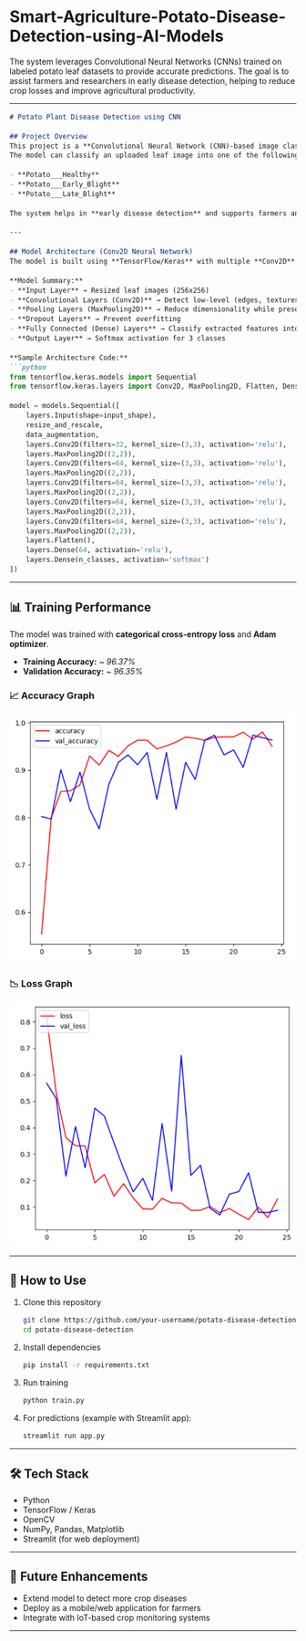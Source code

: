 # Smart-Agriculture-Potato-Disease-Detection-using-AI-Models
The system leverages Convolutional Neural Networks (CNNs) trained on labeled potato leaf datasets to provide accurate predictions. The goal is to assist farmers and researchers in early disease detection, helping to reduce crop losses and improve agricultural productivity.

---

````markdown
# Potato Plant Disease Detection using CNN

## Project Overview
This project is a **Convolutional Neural Network (CNN)-based image classification model** for detecting diseases in potato plant leaves.  
The model can classify an uploaded leaf image into one of the following categories:  

- **Potato___Healthy**  
- **Potato___Early_Blight**  
- **Potato___Late_Blight**

The system helps in **early disease detection** and supports farmers and agricultural researchers in improving crop yield and reducing losses.

---

## Model Architecture (Conv2D Neural Network)
The model is built using **TensorFlow/Keras** with multiple **Conv2D** and **MaxPooling layers** to extract features from potato leaf images.

**Model Summary:**
- **Input Layer** → Resized leaf images (256x256)  
- **Convolutional Layers (Conv2D)** → Detect low-level (edges, textures) and high-level (disease spots) features  
- **Pooling Layers (MaxPooling2D)** → Reduce dimensionality while preserving important features  
- **Dropout Layers** → Prevent overfitting  
- **Fully Connected (Dense) Layers** → Classify extracted features into categories  
- **Output Layer** → Softmax activation for 3 classes  

**Sample Architecture Code:**
```python
from tensorflow.keras.models import Sequential
from tensorflow.keras.layers import Conv2D, MaxPooling2D, Flatten, Dense, Dropout

model = models.Sequential([
    layers.Input(shape=input_shape),
    resize_and_rescale,
    data_augmentation,
    layers.Conv2D(filters=32, kernel_size=(3,3), activation='relu'),
    layers.MaxPooling2D((2,2)),
    layers.Conv2D(filters=64, kernel_size=(3,3), activation='relu'),
    layers.MaxPooling2D((2,2)),
    layers.Conv2D(filters=64, kernel_size=(3,3), activation='relu'),
    layers.MaxPooling2D((2,2)),
    layers.Conv2D(filters=64, kernel_size=(3,3), activation='relu'),
    layers.MaxPooling2D((2,2)),
    layers.Conv2D(filters=64, kernel_size=(3,3), activation='relu'),
    layers.MaxPooling2D((2,2)),
    layers.Flatten(),
    layers.Dense(64, activation='relu'),
    layers.Dense(n_classes, activation='softmax')
])
````

---

## 📊 Training Performance

The model was trained with **categorical cross-entropy loss** and **Adam optimizer**.

* **Training Accuracy:** \~ *96.37%*
* **Validation Accuracy:** \~ *96.35%*

### 📈 Accuracy Graph

![Accuracy Graph](accuracy.png)

### 📉 Loss Graph

![Loss Graph](loss.png)


---

## 🚀 How to Use

1. Clone this repository

   ```bash
   git clone https://github.com/your-username/potato-disease-detection.git
   cd potato-disease-detection
   ```
2. Install dependencies

   ```bash
   pip install -r requirements.txt
   ```
3. Run training

   ```bash
   python train.py
   ```
4. For predictions (example with Streamlit app):

   ```bash
   streamlit run app.py
   ```

---

## 🛠️ Tech Stack

* Python
* TensorFlow / Keras
* OpenCV
* NumPy, Pandas, Matplotlib
* Streamlit (for web deployment)

---

## 📌 Future Enhancements

* Extend model to detect more crop diseases
* Deploy as a mobile/web application for farmers
* Integrate with IoT-based crop monitoring systems

---


